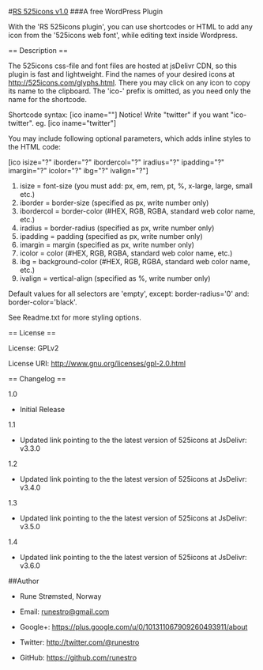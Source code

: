 ﻿#[RS 525icons v1.0](https://wordpress.org/plugins/rs-525icons)
###A free WordPress Plugin

With the 'RS 525icons plugin', you can use shortcodes or HTML to add any icon from the '525icons web font', while editing text inside Wordpress.

== Description ==

The 525icons css-file and font files are hosted at jsDelivr CDN, so this plugin is fast and lightweight. 
Find the names of your desired icons at http://525icons.com/glyphs.html. 
There you may click on any icon to copy its name to the clipboard. The 'ico-' prefix is omitted, as you need only the name for the shortcode. 

Shortcode syntax: [ico iname=""] 
Notice! Write "twitter" if you want "ico-twitter".
eg. [ico iname="twitter"]

You may include following optional parameters, which adds inline styles to the HTML code:

[ico isize="?" iborder="?" ibordercol="?" iradius="?" ipadding="?" imargin="?" icolor="?" ibg="?" ivalign="?"]

1. isize = 		font-size (you must add: px, em, rem, pt, %, x-large, large, small etc.)
2. iborder = 	border-size (specified as px, write number only)
3. ibordercol = border-color (#HEX, RGB, RGBA, standard web color name, etc.)
4. iradius = 	border-radius (specified as px, write number only)
5. ipadding = 	padding (specified as px, write number only)
6. imargin = 	margin (specified as px, write number only)
7. icolor = 	color (#HEX, RGB, RGBA, standard web color name, etc.)
8. ibg = 		background-color (#HEX, RGB, RGBA, standard web color name, etc.)
9. ivalign = 	vertical-align (specified as %, write number only)

Default values for all selectors are 'empty', except: border-radius='0' and: border-color='black'.

See Readme.txt for more styling options.

== License ==

License: GPLv2 

License URI: http://www.gnu.org/licenses/gpl-2.0.html

== Changelog ==

1.0
* Initial Release

1.1
* Updated link pointing to the the latest version of 525icons at JsDelivr: v3.3.0

1.2
* Updated link pointing to the the latest version of 525icons at JsDelivr: v3.4.0

1.3
* Updated link pointing to the the latest version of 525icons at JsDelivr: v3.5.0

1.4
* Updated link pointing to the the latest version of 525icons at JsDelivr: v3.6.0

##Author

- Rune Strømsted, Norway

- Email: runestro@gmail.com

- Google+: https://plus.google.com/u/0/101311067909260493911/about

- Twitter: http://twitter.com/@runestro

- GitHub: https://github.com/runestro
